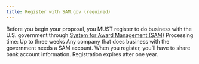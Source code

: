 ```yaml
---
title: Register with SAM.gov (required)
---
```

Before you begin your proposal, you MUST register to do business with the U.S. government through [System for Award Management (SAM)](https://www.sam.gov/portal/SAM/##11#1#1)
Processing time: Up to three weeks
Any company that does business with the government needs a SAM account. When you register, you’ll have to share bank account information. Registration expires after one year.
